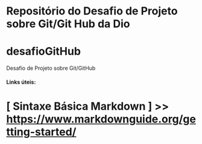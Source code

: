 # Repositório do Desafio de Projeto sobre Git/Git Hub da Dio
# desafioGitHub

Desafio de Projeto sobre Git/GitHub


#### Links úteis:
# [ Sintaxe Básica Markdown ] >> https://www.markdownguide.org/getting-started/
